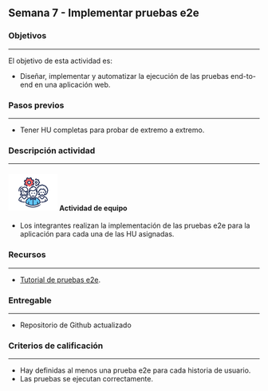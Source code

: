 ## Semana 7 - Implementar pruebas e2e

### Objetivos

---

El objetivo de esta actividad es:

- Diseñar, implementar y automatizar la ejecución de las pruebas end-to-end en una aplicación web.

### Pasos previos

---

- Tener HU completas para probar de extremo a extremo.

### Descripción actividad

---

#### ![](./../../assets/images/grupo.png) Actividad de equipo

- Los integrantes realizan la implementación de las pruebas e2e para la aplicación para cada una de las HU asignadas.

### Recursos

---

- [Tutorial de pruebas e2e](https://misovirtual.virtual.uniandes.edu.co/codelabs/angular-pruebas-e2e/index.html#0).

### Entregable

---

- Repositorio de Github actualizado

### Criterios de calificación

---

- Hay definidas al menos una prueba e2e para cada historia de usuario.
- Las pruebas se ejecutan correctamente.
